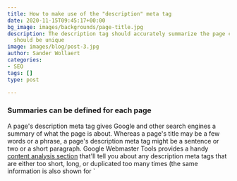 ```yaml
---
title: How to make use of the "description" meta tag
date: 2020-11-15T09:45:17+00:00
bg_image: images/backgrounds/page-title.jpg
description: The description tag should accurately summarize the page content and
  should be unique
image: images/blog/post-3.jpg
author: Sander Wollaert
categories:
- SEO
tags: []
type: post

---
```

### Summaries can be defined for each page

A page's description meta tag gives Google and other search engines a summary of what the page is about. Whereas a page's title may be a few words or a phrase, a page's description meta tag might be a sentence or two or a short paragraph. Google Webmaster Tools provides a handy [content analysis section](http://googlewebmastercentral.blogspot.com/2007/12/new-content-analysis-and-sitemap.html) that'll tell you about any description meta tags that are either too short, long, or duplicated too many times (the same information is also shown for \`<title>\` tags). Like the \`<title>\` tag, the description meta tag is placed within the tag of your HTML document.

### What are the merits of description meta tags?

Description meta tags are important because **Google might use them as snippets for your pages**. Note that we say "might" because Google may choose to use a relevant section of your page's visible text if it does a good job of matching up with a user's query. Alternatively, Google might use your site's description in the Open Directory Project if your site is listed there (learn how to [prevent search engines from displaying ODP data](http://www.google.com/support/webmasters/bin/answer.py?answer=35264)). Adding description meta tags to each of your pages is always a good practice in case Google cannot find a good selection of text to use in the snippet. The Webmaster Central Blog has an informative post on [improving snippets with better description meta tags. ](http://googlewebmastercentral.blogspot.com/2007/09/improve-snippets-with-meta-description.html)

Words in the snippet are bolded when they appear in the user's query. This gives the user clues about whether the content on the page matches with what he or she is looking for.

### Best Practices

#### Accurately summarize the page's content

Write a description that would both inform and interest users if they saw your description meta tag as a snippet in a search result.

* **Avoid** writing a description meta tag that has no relation to the content on the page
* **Avoid** using generic descriptions like "This is a web page" or "Page about baseball cards" filling the description with only keywords
* **Avoid** copying and pasting the entire content of the document into the description meta tag

#### Use unique descriptions for each page

Having a different description meta tag for each page helps both users and Google, especially in searches where users may bring up multiple pages on your domain (e.g. searches using the [site: operator]()). If your site has thousands or even millions of pages, hand-crafting description meta tags probably isn't feasible. In this case, you could automatically generate description meta tags based on each page's content.

* **Avoid** using a single description meta tag across all of your site's pages or a large group of pages
